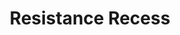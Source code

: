 ---
title: Resistance Recess
color: '#08192a'
image: /assets/resistance-recess.jpg
url: https://resistancerecess.com
---